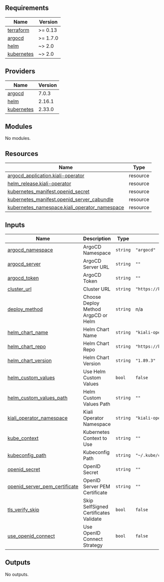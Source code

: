 <!-- BEGIN_TF_DOCS -->
## Requirements

| Name | Version |
|------|---------|
| <a name="requirement_terraform"></a> [terraform](#requirement\_terraform) | >= 0.13 |
| <a name="requirement_argocd"></a> [argocd](#requirement\_argocd) | >= 1.7.0 |
| <a name="requirement_helm"></a> [helm](#requirement\_helm) | ~> 2.0 |
| <a name="requirement_kubernetes"></a> [kubernetes](#requirement\_kubernetes) | ~> 2.0 |

## Providers

| Name | Version |
|------|---------|
| <a name="provider_argocd"></a> [argocd](#provider\_argocd) | 7.0.3 |
| <a name="provider_helm"></a> [helm](#provider\_helm) | 2.16.1 |
| <a name="provider_kubernetes"></a> [kubernetes](#provider\_kubernetes) | 2.33.0 |

## Modules

No modules.

## Resources

| Name | Type |
|------|------|
| [argocd_application.kiali-operator](https://registry.terraform.io/providers/argoproj-labs/argocd/latest/docs/resources/application) | resource |
| [helm_release.kiali-operator](https://registry.terraform.io/providers/hashicorp/helm/latest/docs/resources/release) | resource |
| [kubernetes_manifest.openid_secret](https://registry.terraform.io/providers/hashicorp/kubernetes/latest/docs/resources/manifest) | resource |
| [kubernetes_manifest.openid_server_cabundle](https://registry.terraform.io/providers/hashicorp/kubernetes/latest/docs/resources/manifest) | resource |
| [kubernetes_namespace.kiali_operator_namespace](https://registry.terraform.io/providers/hashicorp/kubernetes/latest/docs/resources/namespace) | resource |

## Inputs

| Name | Description | Type | Default | Required |
|------|-------------|------|---------|:--------:|
| <a name="input_argocd_namespace"></a> [argocd\_namespace](#input\_argocd\_namespace) | ArgoCD Namespace | `string` | `"argocd"` | no |
| <a name="input_argocd_server"></a> [argocd\_server](#input\_argocd\_server) | ArgoCD Server URL | `string` | `""` | no |
| <a name="input_argocd_token"></a> [argocd\_token](#input\_argocd\_token) | ArgoCD Token | `string` | `""` | no |
| <a name="input_cluster_url"></a> [cluster\_url](#input\_cluster\_url) | Cluster URL | `string` | `"https://kubernetes.default.svc"` | no |
| <a name="input_deploy_method"></a> [deploy\_method](#input\_deploy\_method) | Choose Deploy Method ArgpCD or Helm | `string` | n/a | yes |
| <a name="input_helm_chart_name"></a> [helm\_chart\_name](#input\_helm\_chart\_name) | Helm Chart Name | `string` | `"kiali-operator"` | no |
| <a name="input_helm_chart_repo"></a> [helm\_chart\_repo](#input\_helm\_chart\_repo) | Helm Chart Repo | `string` | `"https://kiali.org/helm-charts"` | no |
| <a name="input_helm_chart_version"></a> [helm\_chart\_version](#input\_helm\_chart\_version) | Helm Chart Version | `string` | `"1.89.3"` | no |
| <a name="input_helm_custom_values"></a> [helm\_custom\_values](#input\_helm\_custom\_values) | Use Helm Custom Values | `bool` | `false` | no |
| <a name="input_helm_custom_values_path"></a> [helm\_custom\_values\_path](#input\_helm\_custom\_values\_path) | Helm Custom Values Path | `string` | `""` | no |
| <a name="input_kiali_operator_namespace"></a> [kiali\_operator\_namespace](#input\_kiali\_operator\_namespace) | Kiali Operator Namespace | `string` | `"kiali-operator"` | no |
| <a name="input_kube_context"></a> [kube\_context](#input\_kube\_context) | Kubernetes Context to Use | `string` | `""` | no |
| <a name="input_kubeconfig_path"></a> [kubeconfig\_path](#input\_kubeconfig\_path) | Kubeconfig Path | `string` | `"~/.kube/config"` | no |
| <a name="input_openid_secret"></a> [openid\_secret](#input\_openid\_secret) | OpenID Secret | `string` | `""` | no |
| <a name="input_openid_server_pem_certificate"></a> [openid\_server\_pem\_certificate](#input\_openid\_server\_pem\_certificate) | OpenID Server PEM Certificate | `string` | `""` | no |
| <a name="input_tls_verify_skip"></a> [tls\_verify\_skip](#input\_tls\_verify\_skip) | Skip SelfSigned Certificates Validate | `bool` | `false` | no |
| <a name="input_use_openid_connect"></a> [use\_openid\_connect](#input\_use\_openid\_connect) | Use OpenID Connect Strategy | `bool` | `false` | no |

## Outputs

No outputs.
<!-- END_TF_DOCS -->
